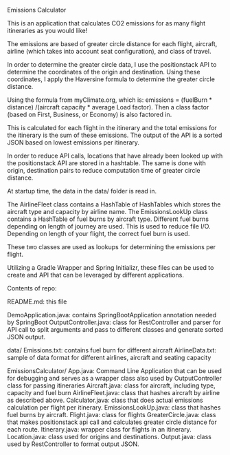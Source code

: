 Emissions Calculator

This is an application that calculates CO2 emissions for as many flight itineraries as you would like!

The emissions are based of greater circle distance for each flight, aircraft, airline (which takes into account seat configuration), and class of travel.

In order to determine the greater circle data, I use the positionstack API to determine the coordinates of the origin and destination.
Using these coordinates, I apply the Haversine formula to determine the greater circle distance.


Using the formula from myClimate.org, which is:
emissions = (fuelBurn * distance) /(aircraft capacity * average Load factor).
Then a class factor (based on First, Business, or Economy) is also factored in.

This is calculated for each flight in the itinerary and the total emissions for the itinerary is the sum of these emissions.
The output of the API is a sorted JSON based on lowest emissions per itinerary.

In order to reduce API calls, locations that have already been looked up with the positionstack API are stored in a hashtable.
The same is done with origin, destination pairs to reduce computation time of greater circle distance.


At startup time, the data in the data/ folder is read in.

The AirlineFleet class contains a HashTable of HashTables which stores the aircraft type and capacity by airline name.
The EmissionsLookUp class contains a HashTable of fuel burns by aircraft type. Different fuel burns depending on length of journey are used. This is used to reduce file I/O.
Depending on length of your flight, the correct fuel burn is used.

These two classes are used as lookups for determining the emissions per flight.


Utilizing a Gradle Wrapper and Spring Initializr, these files can be used to create and API that can be leveraged by different applications.



Contents of repo:

README.md: this file

DemoApplication.java: contains SpringBootApplication annotation needed by SpringBoot
OutputController.java: class for RestController and parser for API call to split arguments and pass to different classes and generate sorted JSON output.


data/
	Emissions.txt: contains fuel burn for different aircraft
	AirlineData.txt: sample of data format for different airlines, aircraft and seating capacity


EmissionsCalculator/
	App.java: Command Line Application that can be used for debugging and serves as a wrapper class also used by OutputController class for passing itineraries
	Aircraft.java: class for aircraft, including type, capacity and fuel burn
	AirlineFleet.java: class that hashes aircraft by airline as described above.
	Calculator.java: class that does actual emissions calculation per flight per itinerary.
	EmissionsLookUp.java: class that hashes fuel burns by aircraft.
	Flight.java: class for flights
	GreaterCircle.java: class that makes positionstack api call and calculates greater circle distance for each route.
	Itinerary.java: wrapper class for flights in an itinerary.
	Location.java: class used for origins and destinations.
	Output.java: class used by RestController to format output JSON.




